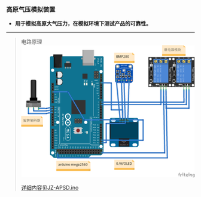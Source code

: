 ### 高原气压模拟装置 ###
* __用于模拟高原大气压力，在模拟环境下测试产品的可靠性。__
---
> 电路原理
> ![ 电路原理](/APSD_bb.png)
>
> [详细内容见JZ-APSD.ino](/JZ-APSD.ino)
